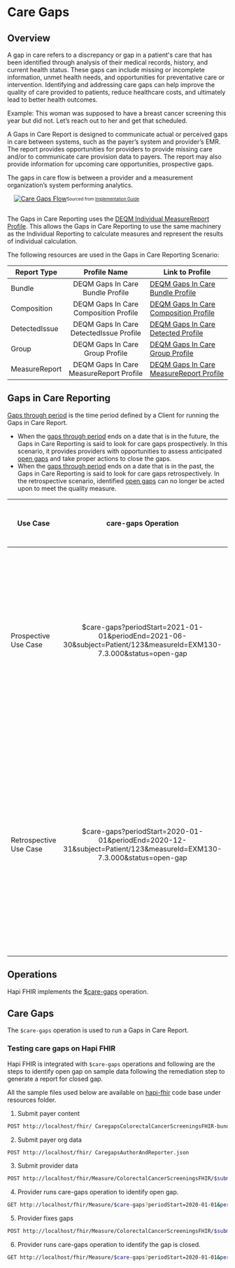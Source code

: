 # Care Gaps

## Overview
A gap in care refers to a discrepancy or gap in a patient's care that has been identified through analysis of their medical records, history, and current health status.
These gaps can include missing or incomplete information, unmet health needs, and opportunities for preventative care or intervention. Identifying and addressing care gaps can help improve the quality of care provided to patients, reduce healthcare costs, and ultimately lead to better health outcomes.

Example: This woman was supposed to have a breast cancer screening this year but did not. Let’s reach out to her and get that scheduled.

A Gaps in Care Report is designed to communicate actual or perceived gaps in care between systems, such as the payer’s system and provider’s EMR. The report provides opportunities for providers to provide missing care and/or to communicate care provision data to payers. The report may also provide information for upcoming care opportunities, prospective gaps.

The gaps in care flow is between a provider and a measurement organization’s system performing analytics.


<a href="/hapi-fhir/docs/images/caregapsflow.png"><img src="/hapi-fhir/docs/images/caregapsflow.png" alt="Care Gaps Flow" style="margin-left: 15px; margin-bottom: 15px;" /></a><sub><sup>Sourced from [Implementation Guide](http://hl7.org/fhir/us/davinci-deqm/2023Jan/gaps-in-care-reporting.html)</sup></sub>

The Gaps in Care Reporting uses the [DEQM Individual MeasureReport Profile](http://hl7.org/fhir/us/davinci-deqm/2023Jan/StructureDefinition-indv-measurereport-deqm.html). This allows the Gaps in Care Reporting to use the same machinery as the Individual Reporting to calculate measures and represent the results of individual calculation.

The following resources are used in the Gaps in Care Reporting Scenario:

| Report Type   |              Profile Name               | Link to Profile                                                                                                                   |
|---------------|:---------------------------------------:|-----------------------------------------------------------------------------------------------------------------------------------|
| Bundle        |    DEQM Gaps In Care Bundle Profile     | [DEQM Gaps In Care Bundle Profile](http://hl7.org/fhir/us/davinci-deqm/2023Jan/StructureDefinition-gaps-bundle-deqm.html)           |
| Composition   |  DEQM Gaps In Care Composition Profile  | [DEQM Gaps In Care Composition Profile](http://hl7.org/fhir/us/davinci-deqm/2023Jan/StructureDefinition-gaps-composition-deqm.html) |
| DetectedIssue | DEQM Gaps In Care DetectedIssue Profile | [DEQM Gaps In Care Detected Profile](http://hl7.org/fhir/us/davinci-deqm/2023Jan/StructureDefinition-gaps-detectedissue-deqm.html)  |
| Group         |     DEQM Gaps In Care Group Profile     | [DEQM Gaps In Care Group Profile](http://hl7.org/fhir/us/davinci-deqm/2023Jan/StructureDefinition-gaps-group-deqm.html)            |
| MeasureReport | DEQM Gaps In Care MeasureReport Profile | [DEQM Gaps In Care MeasureReport Profile](http://hl7.org/fhir/us/davinci-deqm/2023Jan/StructureDefinition-indv-measurereport-deqm.html)      |

## Gaps in Care Reporting

[Gaps through period](http://hl7.org/fhir/us/davinci-deqm/2023Jan/index.html#glossary) is the time period defined by a Client for running the Gaps in Care Report.
* When the [gaps through period](http://hl7.org/fhir/us/davinci-deqm/2023Jan/index.html#glossary) ends on a date that is in the future, the Gaps in Care Reporting is said to look for care gaps prospectively. In this scenario, it provides providers with opportunities to assess anticipated [open gaps](http://build.fhir.org/ig/HL7/davinci-deqm/index.html#glossary) and take proper actions to close the gaps.
* When the [gaps through period](http://hl7.org/fhir/us/davinci-deqm/2023Jan/index.html#glossary) ends on a date that is in the past, the Gaps in Care Reporting is said to look for care gaps retrospectively. In the retrospective scenario, identified [open gaps](http://build.fhir.org/ig/HL7/davinci-deqm/index.html#glossary) can no longer be acted upon to meet the quality measure.

| Use Case      |              care-gaps Operation               | Gaps Through Period Start Date                                                                                                        | Gaps Through Period End Date | Report Calculated Date | Colorectal Cancer Screening - Colonoscopy Date | Gaps in Care Report                                                                                                                                                                                                                                                                                           |
|---------------|:---------------------------------------:|---------------------------------------------------------------------------------------------------------------------------------------|------------------------------|------------------------|------------------------------------------------|---------------------------------------------------------------------------------------------------------------------------------------------------------------------------------------------------------------------------------------------------------------------------------------------------------------|
| Prospective Use Case | $care-gaps?periodStart=2021-01-01&periodEnd=2021-06-30&subject=Patient/123&measureId=EXM130-7.3.000&status=open-gap | 2021-01-01  | 2021-06-30 | 2021-04-01 | Example: patient had colonoscopy on 2011-05-03 | Returns gaps through 2021-06-30. The Gaps in Care Report indicates the patient has an [open gaps](http://build.fhir.org/ig/HL7/davinci-deqm/index.html#glossary) for the colorectal cancer screening measure. By 2021-06-30, the colonoscopy would be over 10 years.                                          |
| Retrospective Use Case | $care-gaps?periodStart=2020-01-01&periodEnd=2020-12-31&subject=Patient/123&measureId=EXM130-7.3.000&status=open-gap | 2020-01-01| 2020-12-31 | 2021-04-01 | Example: patient had colonoscopy on 2011-05-03 | Returns gaps through 2020-12-31. The Gaps in Care Report indicates the patient has a [closed gaps](http://build.fhir.org/ig/HL7/davinci-deqm/index.html#glossary) for the colorectal cancer screening measure. Since on 2020-12-31, the procedure would have occurred within the specified 10-year timeframe. |

## Operations

Hapi FHIR implements the [$care-gaps](http://hl7.org/fhir/us/davinci-deqm/2023Jan/OperationDefinition-care-gaps.html) operation.

## Care Gaps
The `$care-gaps` operation is used to run a Gaps in Care Report.

### Testing care gaps on Hapi FHIR
Hapi FHIR is integrated with `$care-gaps` operations and following are the steps to identify open gap on sample data following the remediation step to generate a report for closed gap.

All the sample files used below are available on [hapi-fhir](https://github.com/hapifhir/hapi-fhir/tree/master/hapi-fhir-storage-cr/src/test/resources) code base under resources folder.

1. Submit payer content
```bash
POST http://localhost/fhir/ CaregapsColorectalCancerScreeningsFHIR-bundle.json
```
2. Submit payer org data
```bash
POST http://localhost/fhir/ CaregapsAuthorAndReporter.json
```
3. Submit provider data
```bash 
POST http://localhost/fhir/Measure/ColorectalCancerScreeningsFHIR/$submit-data CaregapsPatientData.json
```
4. Provider runs care-gaps operation to identify open gap.
```bash
GET http://localhost/fhir/Measure/$care-gaps?periodStart=2020-01-01&periodEnd=2020-12-31&status=open-gap&status=closed-gap&subject=Patient/end-to-end-EXM130&measureId=ColorectalCancerScreeningsFHIR
```
5. Provider fixes gaps
```bash
POST http://localhost/fhir/Measure/ColorectalCancerScreeningsFHIR/$submit-data CaregapsSubmitDataCloseGap.json
```
6. Provider runs care-gaps operation to identify the gap is closed.
```bash
GET http://localhost/fhir/Measure/$care-gaps?periodStart=2020-01-01&periodEnd=2020-12-31&status=open-gap&status=closed-gap&subject=Patient/end-to-end-EXM130&measureId=ColorectalCancerScreeningsFHIR
```

